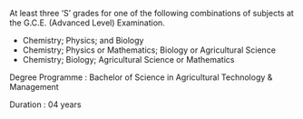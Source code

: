 At least three ‘S’ grades for one of the following combinations of subjects at the G.C.E.
(Advanced Level) Examination.
   - Chemistry; Physics; and Biology
   - Chemistry; Physics or Mathematics; Biology or Agricultural Science
   - Chemistry; Biology; Agricultural Science or Mathematics

Degree Programme	 :	 Bachelor of Science in Agricultural Technology & Management

Duration 	 	 :	 04 years